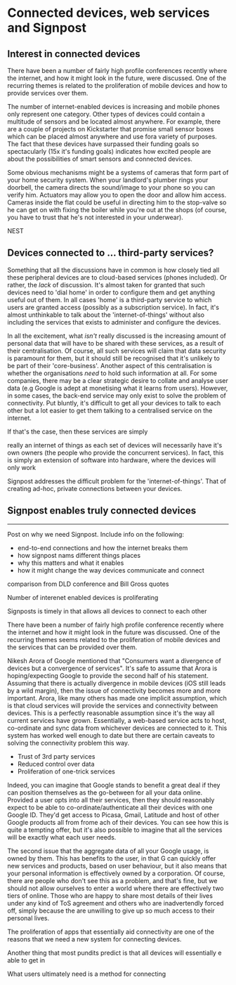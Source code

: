 <!-- ---
layout: post
title: Privacy, Naming and Signposts
author: Amir Chaudhry
excerpt: Summary here
--- -->

# Connected devices, web services and Signpost

## Interest in connected devices

There have been a number of fairly high profile conferences recently where the internet, and how it might look in the future, were discussed.  One of the recurring themes is related to the proliferation of mobile devices and how to provide services over them.

The number of internet-enabled devices is increasing and mobile phones only represent one category.  Other types of devices could contain a multitude of sensors and be located almost anywhere.  For example, there are a couple of projects on Kickstarter that promise small sensor boxes which can be placed almost anywhere and use fora variety of purposes.  The fact that these devices have surpassed their funding goals so spectacularly (15x it's funding goals) indicates how excited people are about the possibilities of smart sensors and connected devices.  

Some obvious mechanisms might be a systems of cameras that form part of your home security system.  When your landlord's plumber rings your doorbell, the camera directs the sound/image to your phone so you can verify him.  Actuators may allow you to open the door and allow him access.  Cameras inside the flat could be useful in directing him to the stop-valve so he can get on with fixing the boiler while you're out at the shops (of course, you have to trust that he's not interested in your underwear).  

NEST

## Devices connected to ... third-party services?

Something that all the discussions have in common is how closely tied all these peripheral devices are to cloud-based services (phones included).  Or rather, the *lack* of discussion.  It's almost taken for granted that such devices need to 'dial home' in order to configure them and get anything useful out of them.  In all cases 'home' is a third-party service to which users are granted access (possibly as a subscription service).  In fact, it's almost unthinkable to talk about the 'internet-of-things' without also including the services that exists to administer and configure the devices.  

In all the excitement, what *isn't* really discussed is the increasing amount of personal data that will have to be shared with these services, as a result of their centralisation.  Of course, all such services will claim that data security is paramount for them, but it should still be recognised that it's unlikely to be part of their 'core-business'.  Another aspect of this centralisation is whether the organisations *need* to hold such information at all.  For some companies, there may be a clear strategic desire to collate and analyse user data (e.g Google is adept at monetising what it learns from users).  However, in some cases, the back-end service may only exist to solve the problem of connectivity.  Put bluntly, it's difficult to get all your devices to talk to each other but a lot easier to get them talking to a centralised service on the internet.  

If that's the case, then these services are simply 

  really an internet of things as each set of devices will necessarily have it's own owners (the people who provide the concurrent services).  In fact, this is simply an extension of software into hardware, where the devices will only work 


Signpost addresses the difficult problem for the 'internet-of-things'.  That of creating ad-hoc, private connections between your devices.


## Signpost enables truly connected devices




[Twine Kickstarter]: http://www.kickstarter.com/projects/supermechanical/twine-listen-to-your-world-talk-to-the-internet
[Ninja Blocks]: http://ninjablocks.com/
[Arora G+]: https://plus.google.com/104376123433741873548/posts/4RcwiHbS7ME


--------------



Post on why we need Signpost. Include info on the following:

- end-to-end connections and how the internet breaks them
- how signpost nams different things places
- why this matters and what it enables
- how it might change the way devices communicate and connect

comparison from DLD conference and Bill Gross quotes

Number of interenet enabled devices is proliferating

Signposts is timely in that allows all devices to connect to each other


There have been a number of fairly high profile conference recently where the internet and how it might look in the future was discussed.  One of the recurring themes seems related to the proliferation of mobile devices and the services that can be provided over them.  

Nikesh Arora of Google mentioned that "Consumers want a divergence of devices but a convergence of services".  It's safe to assume that Arora is hoping/expecting Google to provide the second half of his statement.  Assuming that there is actually divergence in mobile devices (iOS still leads by a wild margin), then the issue of connectivity becomes more and more important.  Arora, like many others has made one implicit assumption, which is that cloud services will provide the services and connectivity between devices.  This is a perfectly reasonable assumption since it's the way all current services have grown.  Essentially, a web-based service acts to host, co-ordinate and sync data from whichever devices are connected to it.  This system has worked well enough to date but there are certain caveats to solving the connectivity problem this way.

- Trust of 3rd party services
- Reduced control over data
- Proliferation of one-trick services

Indeed, you can imagine that Google stands to benefit a great deal if they can position themselves as the go-between for all your data online.  Provided a user opts into all their services, then they should reasonably expect to be able to co-ordinate/authenticate all their devices with one Google ID.  They'd get access to Picasa, Gmail, Latitude and host of other Google products all from frome ach of their devices.  You can see how this is quite a tempting offer, but it's also possible to imagine that all the services will be exactly what each user needs.  

The second issue that the aggregate data of all your Google usage, is owned by them.  This has benefits to the user, in that G can quickly offer new services and products, based on user behaviour, but it also means that your personal information is effectively owned by a corporation.  Of course, there are people who don't see this as a problem, and that's fine, but we should not allow ourselves to enter a world where there are effectively two tiers of online.  Those who are happy to share most details of their lives under any kind of ToS agreement and others who are inadvertendly forced off, simply because the are unwilling to give up so much access to their personal lives.  

The proliferation of apps that essentially aid connectivity are one of the reasons that we need a new system for connecting devices.

Another thing that most pundits predict is that all devices will essentially e able to get in


What users ultimately need is a method for connecting

